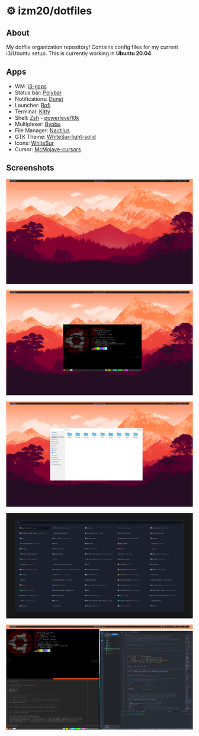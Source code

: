 # ⚙️ izm20/dotfiles

## About

My dotfile organization repository! Contains config files for my current i3/Ubuntu setup. This is currently working in **Ubuntu 20.04**.

## Apps

- WM: [i3-gaps](https://github.com/Airblader/i3)
- Status bar: [Polybar](https://github.com/polybar/polybar)
- Notifications: [Dunst](https://github.com/dunst-project/dunst)
- Launcher: [Rofi](https://github.com/Davatorium/rofi)
- Terminal: [Kitty](https://sw.kovidgoyal.net/kitty/)
- Shell: [Zsh](https://www.zsh.org/) - [powerlevel10k](https://github.com/romkatv/powerlevel10k)
- Multiplexer: [Byobu](https://www.byobu.org/)
- File Manager: [Nautilus](https://www.guia-ubuntu.com/index.php/Nautilus)
- GTK Theme: [WhiteSur-light-solid](https://www.opendesktop.org/s/Gnome/p/1403328/)
- Icons: [WhiteSur](https://www.pling.com/p/1405756/)
- Cursor: [McMojave-cursors](https://www.pling.com/p/1355701/)

## Screenshots

![desktop images](screenshots/display.png)

![desktop images](screenshots/terminal.png)

![desktop images](screenshots/file-manager.png)

![desktop images](screenshots/launcher.png)

![desktop images](screenshots/i3-gap.png)  
